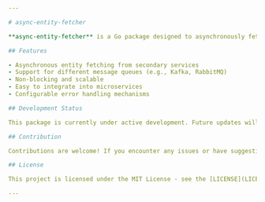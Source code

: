 ```yaml
---

# async-entity-fetcher

**async-entity-fetcher** is a Go package designed to asynchronously fetch and populate entities from secondary services through message queues like Kafka, RabbitMQ, etc. It helps microservices retrieve data in a non-blocking way and ensures efficient entity loading when required.

## Features

- Asynchronous entity fetching from secondary services
- Support for different message queues (e.g., Kafka, RabbitMQ)
- Non-blocking and scalable
- Easy to integrate into microservices
- Configurable error handling mechanisms

## Development Status

This package is currently under active development. Future updates will include detailed usage instructions, configuration examples, and support for multiple message queues.

## Contribution

Contributions are welcome! If you encounter any issues or have suggestions for improvement, feel free to open an issue or submit a pull request.

## License

This project is licensed under the MIT License - see the [LICENSE](LICENSE) file for details.

---
```

